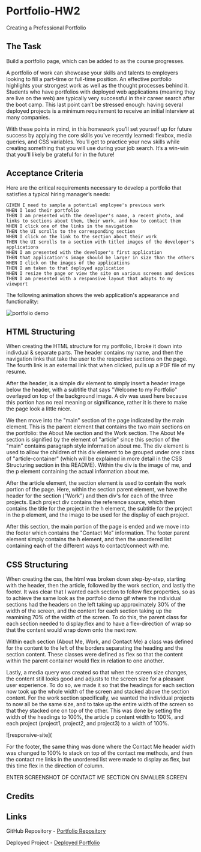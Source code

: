 # Portfolio-HW2
Creating a Professional Portfolio

## The Task

Build a portfolio page, which can be added to as the course progresses. 

A portfolio of work can showcase your skills and talents to employers looking to fill a part-time or full-time position. An effective portfolio highlights your strongest work as well as the thought processes behind it. Students who have portfolios with deployed web applications (meaning they are live on the web) are typically very successful in their career search after the boot camp. This last point can’t be stressed enough: having several deployed projects is a minimum requirement to receive an initial interview at many companies. 

With these points in mind, in this homework you’ll set yourself up for future success by applying the core skills you've recently learned: flexbox, media queries, and CSS variables. You'll get to practice your new skills while creating something that you will use during your job search. It’s a win-win that you'll likely be grateful for in the future!

## Acceptance Criteria

Here are the critical requirements necessary to develop a portfolio that satisfies a typical hiring manager’s needs:

```
GIVEN I need to sample a potential employee's previous work
WHEN I load their portfolio
THEN I am presented with the developer's name, a recent photo, and links to sections about them, their work, and how to contact them
WHEN I click one of the links in the navigation
THEN the UI scrolls to the corresponding section
WHEN I click on the link to the section about their work
THEN the UI scrolls to a section with titled images of the developer's applications
WHEN I am presented with the developer's first application
THEN that application's image should be larger in size than the others
WHEN I click on the images of the applications
THEN I am taken to that deployed application
WHEN I resize the page or view the site on various screens and devices
THEN I am presented with a responsive layout that adapts to my viewport
```

The following animation shows the web application's appearance and functionality:

![portfolio demo](./Assets/02-advanced-css-homework-demo.gif)

## HTML Structuring

When creating the HTML structure for my portfolio, I broke it down into indivdual & separate parts. The header contains my name, and then the navigation links that take the user to the respective sections on the page. The fourth link is an external link that when clicked, pulls up a PDF file of my resume. 

After the header, is a simple div element to simply insert a header image below the header, with a subtitle that says "Welcome to my Portfolio" overlayed on top of the background image. A div was used here because this portion has no real meaning or significance, rather it is there to make the page look a little nicer.

We then move into the "main" section of the page indicated by the main element. This is the parent element that contains the two main sections on the portfolio: the About Me section and the Work section. The About Me section is signified by the element of "article" since this section of the "main" contains paragraph style information about me. The div element is used to allow the children of this div element to be grouped under one class of "article-container" (which will be explained in more detail in the CSS Structuring section in this README). Within the div is the image of me, and the p element containing the actual information about me. 

After the article element, the section element is used to contain the work portion of the page. Here, within the section parent element, we have the header for the section ("Work") and then div's for each of the three projects. Each project div contains the reference source, which then contains the title for the project in the h element, the subtitle for the project in the p element, and the image to be used for the display of each project. 

After this section, the main portion of the page is ended and we move into the footer which contains the "Contact Me" information. The footer parent element simply contains the h element, and then the unordered list containing each of the different ways to contact/connect with me. 

## CSS Structuring

When creating the css, the html was broken down step-by-step, starting with the header, then the article, followed by the work section, and lastly the footer. It was clear that I wanted each section to follow flex properties, so as to achieve the same look as the portfolio demo gif where the individual sections had the headers on the left taking up approximately 30% of the width of the screen, and the content for each section taking up the reamining 70% of the width of the screen. To do this, the parent class for each section needed to display:flex and to have a flex-direction of wrap so that the content would wrap down onto the next row. 

Within each section (About Me, Work, and Contact Me) a class was defined for the content to the left of the borders separating the heading and the section content. These classes were defined as flex so that the content within the parent container would flex in relation to one another. 

Lastly, a media query was created so that when the screen size changes, the content still looks good and adjusts to the screen size for a pleasant user experience. To do so, we made it so that the headings for each section now took up the whole width of the screen and stacked above the section content. For the work section specifically, we wanted the individual projects to now all be the same size, and to take up the entire width of the screen so that they stacked one on top of the other. This was done by setting the width of the headings to 100%, the article p content width to 100%, and each project (project1, project2, and project3) to a width of 100%.

![responsive-site](

For the footer, the same thing was done where the Contact Me header width was changed to 100% to stack on top of the contact me methods, and then the contact me links in the unordered list were made to display as flex, but this time flex in the direction of column.

ENTER SCREENSHOT OF CONTACT ME SECTION ON SMALLER SCREEN
## Credits



## Links

GitHub Repository - [Portfolio Repository](https://github.com/ktrudickm/Portfolio-HW2 "Portfolio Repository")

Deployed Project - [Deployed Portfolio](https://ktrudickm.github.io/Portfolio-HW2/ "Deployed Portfolio")
